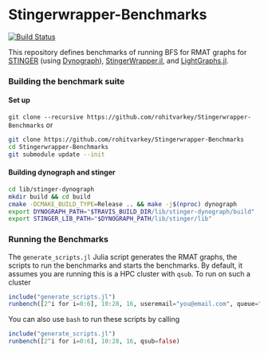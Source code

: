 # Stingerwrapper-Benchmarks

[![Build Status](https://travis-ci.org/rohitvarkey/Stingerwrapper-Benchmarks.svg?branch=master)](https://travis-ci.org/rohitvarkey/Stingerwrapper-Benchmarks)

This repository defines benchmarks of running BFS for RMAT graphs for [STINGER](https://github.com/stingergraph/stinger) (using [Dynograph](https://github.com/DynoGraph/stinger-dynograph)), [StingerWrapper.jl](https://github.com/rohitvarkey/StingerWrapper.jl),
and [LightGraphs.jl](https://github.com/JuliaGraphs/LightGraphs.jl).

### Building the benchmark suite

#### Set up
`git clone --recursive https://github.com/rohitvarkey/Stingerwrapper-Benchmarks`
or
```bash
git clone https://github.com/rohitvarkey/Stingerwrapper-Benchmarks
cd Stingerwrapper-Benchmarks
git submodule update --init
```

#### Building dynograph and stinger

```bash
cd lib/stinger-dynograph
mkdir build && cd build
cmake -DCMAKE_BUILD_TYPE=Release .. && make -j$(nproc) dynograph
export DYNOGRAPH_PATH="$TRAVIS_BUILD_DIR/lib/stinger-dynograph/build"
export STINGER_LIB_PATH="$DYNOGRAPH_PATH/lib/stinger/lib"
```

### Running the Benchmarks

The `generate_scripts.jl` Julia script generates the RMAT graphs, the scripts to
run the benchmarks and starts the benchmarks. By default, it assumes you are running
this is a HPC cluster with `qsub`. To run on such a cluster

```julia
include("generate_scripts.jl")
runbench([2^i for i=0:6], 10:28, 16, useremail="you@email.com", queue="your-queue")
```

You can also use `bash` to run these scripts by calling

```julia
include("generate_scripts.jl")
runbench([2^i for i=0:6], 10:28, 16, qsub=false)
```
